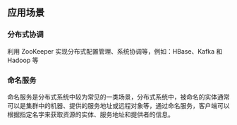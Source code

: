 ## 应用场景

### 分布式协调
利用 ZooKeeper 实现分布式配置管理、系统协调等，例如：HBase、Kafka 和 Hadoop 等

### 命名服务
命名服务是分布式系统中较为常见的一类场景，分布式系统中，被命名的实体通常可以是集群中的机器、提供的服务地址或远程对象等，通过命名服务，客户端可以根据指定名字来获取资源的实体、服务地址和提供者的信息。
